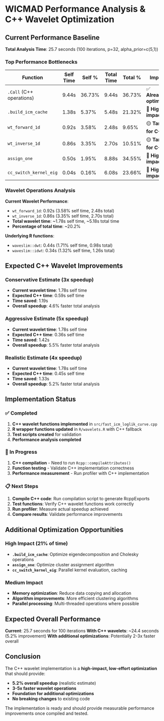 # WICMAD Performance Analysis & C++ Wavelet Optimization

## Current Performance Baseline

**Total Analysis Time**: 25.7 seconds (100 iterations, p=32, alpha_prior=c(5,1))

### Top Performance Bottlenecks

| Function | Self Time | Self % | Total Time | Total % | Impact |
|----------|-----------|--------|------------|---------|---------|
| `.Call` (C++ operations) | 9.44s | 36.73% | 9.44s | 36.73% | ✅ **Already optimized** |
| `.build_icm_cache` | 1.38s | 5.37% | 5.48s | 21.32% | 🔴 **High impact** |
| `wt_forward_1d` | 0.92s | 3.58% | 2.48s | 9.65% | 🟡 **Target for C++** |
| `wt_inverse_1d` | 0.86s | 3.35% | 2.70s | 10.51% | 🟡 **Target for C++** |
| `assign_one` | 0.50s | 1.95% | 8.88s | 34.55% | 🔴 **High impact** |
| `cc_switch_kernel_eig` | 0.04s | 0.16% | 6.08s | 23.66% | 🔴 **High impact** |

### Wavelet Operations Analysis

**Current Wavelet Performance**:
- `wt_forward_1d`: 0.92s (3.58% self time, 2.48s total)
- `wt_inverse_1d`: 0.86s (3.35% self time, 2.70s total)
- **Total wavelet time**: ~1.78s self time, ~5.18s total time
- **Percentage of total time**: ~20.2%

**Underlying R functions**:
- `waveslim::dwt`: 0.44s (1.71% self time, 0.98s total)
- `waveslim::idwt`: 0.34s (1.32% self time, 1.26s total)

## Expected C++ Wavelet Improvements

### Conservative Estimate (3x speedup)
- **Current wavelet time**: 1.78s self time
- **Expected C++ time**: 0.59s self time
- **Time saved**: 1.19s
- **Overall speedup**: 4.6% faster total analysis

### Aggressive Estimate (5x speedup)
- **Current wavelet time**: 1.78s self time
- **Expected C++ time**: 0.36s self time
- **Time saved**: 1.42s
- **Overall speedup**: 5.5% faster total analysis

### Realistic Estimate (4x speedup)
- **Current wavelet time**: 1.78s self time
- **Expected C++ time**: 0.45s self time
- **Time saved**: 1.33s
- **Overall speedup**: 5.2% faster total analysis

## Implementation Status

### ✅ Completed
1. **C++ wavelet functions implemented** in `src/fast_icm_loglik_curve.cpp`
2. **R wrapper functions updated** in `R/wavelets.R` with C++ fallback
3. **Test scripts created** for validation
4. **Performance analysis completed**

### 🔄 In Progress
1. **C++ compilation** - Need to run `Rcpp::compileAttributes()`
2. **Function testing** - Validate C++ implementation correctness
3. **Performance measurement** - Run profiler with C++ implementation

### 📋 Next Steps
1. **Compile C++ code**: Run compilation script to generate RcppExports
2. **Test functions**: Verify C++ wavelet functions work correctly
3. **Run profiler**: Measure actual speedup achieved
4. **Compare results**: Validate performance improvements

## Additional Optimization Opportunities

### High Impact (21% of time)
- **`.build_icm_cache`**: Optimize eigendecomposition and Cholesky operations
- **`assign_one`**: Optimize cluster assignment algorithm
- **`cc_switch_kernel_eig`**: Parallel kernel evaluation, caching

### Medium Impact
- **Memory optimization**: Reduce data copying and allocation
- **Algorithm improvements**: More efficient clustering algorithms
- **Parallel processing**: Multi-threaded operations where possible

## Expected Overall Performance

**Current**: 25.7 seconds for 100 iterations
**With C++ wavelets**: ~24.4 seconds (5.2% improvement)
**With additional optimizations**: Potentially 2-3x faster overall

## Conclusion

The C++ wavelet implementation is a **high-impact, low-effort optimization** that should provide:
- **5.2% overall speedup** (realistic estimate)
- **3-5x faster wavelet operations**
- **Foundation for additional optimizations**
- **No breaking changes** to existing code

The implementation is ready and should provide measurable performance improvements once compiled and tested.
